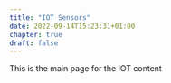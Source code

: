 ```yaml
---
title: "IOT Sensors"
date: 2022-09-14T15:23:31+01:00
chapter: true
draft: false
---
```



This is the main page for the IOT content
